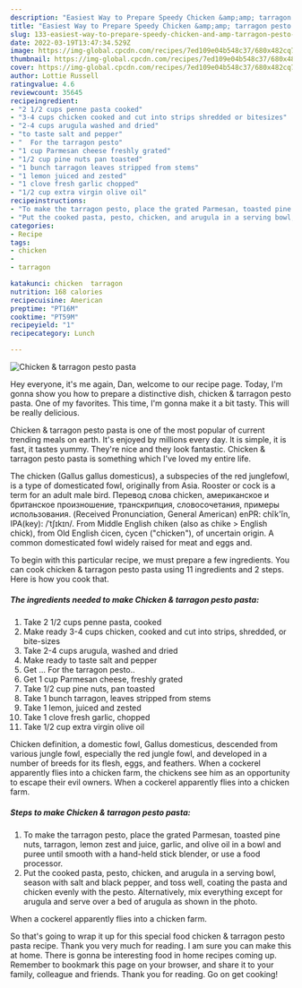 ```yaml
---
description: "Easiest Way to Prepare Speedy Chicken &amp;amp; tarragon pesto pasta"
title: "Easiest Way to Prepare Speedy Chicken &amp;amp; tarragon pesto pasta"
slug: 133-easiest-way-to-prepare-speedy-chicken-and-amp-tarragon-pesto-pasta
date: 2022-03-19T13:47:34.529Z
image: https://img-global.cpcdn.com/recipes/7ed109e04b548c37/680x482cq70/chicken-tarragon-pesto-pasta-recipe-main-photo.jpg
thumbnail: https://img-global.cpcdn.com/recipes/7ed109e04b548c37/680x482cq70/chicken-tarragon-pesto-pasta-recipe-main-photo.jpg
cover: https://img-global.cpcdn.com/recipes/7ed109e04b548c37/680x482cq70/chicken-tarragon-pesto-pasta-recipe-main-photo.jpg
author: Lottie Russell
ratingvalue: 4.6
reviewcount: 35645
recipeingredient:
- "2 1/2 cups penne pasta cooked"
- "3-4 cups chicken cooked and cut into strips shredded or bitesizes"
- "2-4 cups arugula washed and dried"
- "to taste salt and pepper"
- "  For the tarragon pesto"
- "1 cup Parmesan cheese freshly grated"
- "1/2 cup pine nuts pan toasted"
- "1 bunch tarragon leaves stripped from stems"
- "1 lemon juiced and zested"
- "1 clove fresh garlic chopped"
- "1/2 cup extra virgin olive oil"
recipeinstructions:
- "To make the tarragon pesto, place the grated Parmesan, toasted pine nuts, tarragon, lemon zest and juice, garlic, and olive oil in a bowl and puree until smooth with a hand-held stick blender, or use a food processor."
- "Put the cooked pasta, pesto, chicken, and arugula in a serving bowl, season with salt and black pepper, and toss well, coating the pasta and chicken evenly with the pesto. Alternatively, mix everything except for arugula and serve over a bed of arugula as shown in the photo."
categories:
- Recipe
tags:
- chicken
- 
- tarragon

katakunci: chicken  tarragon 
nutrition: 168 calories
recipecuisine: American
preptime: "PT16M"
cooktime: "PT59M"
recipeyield: "1"
recipecategory: Lunch

---
```



![Chicken &amp; tarragon pesto pasta](https://img-global.cpcdn.com/recipes/7ed109e04b548c37/680x482cq70/chicken-tarragon-pesto-pasta-recipe-main-photo.jpg)

Hey everyone, it's me again, Dan, welcome to our recipe page. Today, I'm gonna show you how to prepare a distinctive dish, chicken &amp; tarragon pesto pasta. One of my favorites. This time, I'm gonna make it a bit tasty. This will be really delicious.

Chicken &amp; tarragon pesto pasta is one of the most popular of current trending meals on earth. It's enjoyed by millions every day. It is simple, it is fast, it tastes yummy. They're nice and they look fantastic. Chicken &amp; tarragon pesto pasta is something which I've loved my entire life.

The chicken (Gallus gallus domesticus), a subspecies of the red junglefowl, is a type of domesticated fowl, originally from Asia. Rooster or cock is a term for an adult male bird. Перевод слова chicken, американское и британское произношение, транскрипция, словосочетания, примеры использования. (Received Pronunciation, General American) enPR: chĭk&#39;ĭn, IPA(key): /ˈtʃɪkɪn/. From Middle English chiken (also as chike &gt; English chick), from Old English ċicen, ċycen (&#34;chicken&#34;), of uncertain origin. A common domesticated fowl widely raised for meat and eggs and.


To begin with this particular recipe, we must prepare a few ingredients. You can cook chicken &amp; tarragon pesto pasta using 11 ingredients and 2 steps. Here is how you cook that.

<!--inarticleads1-->

##### The ingredients needed to make Chicken &amp; tarragon pesto pasta:

1. Take 2 1/2 cups penne pasta, cooked
1. Make ready 3-4 cups chicken, cooked and cut into strips, shredded, or bite-sizes
1. Take 2-4 cups arugula, washed and dried
1. Make ready to taste salt and pepper
1. Get  ... For the tarragon pesto..
1. Get 1 cup Parmesan cheese, freshly grated
1. Take 1/2 cup pine nuts, pan toasted
1. Take 1 bunch tarragon, leaves stripped from stems
1. Take 1 lemon, juiced and zested
1. Take 1 clove fresh garlic, chopped
1. Take 1/2 cup extra virgin olive oil


Chicken definition, a domestic fowl, Gallus domesticus, descended from various jungle fowl, especially the red jungle fowl, and developed in a number of breeds for its flesh, eggs, and feathers. When a cockerel apparently flies into a chicken farm, the chickens see him as an opportunity to escape their evil owners. When a cockerel apparently flies into a chicken farm. 

<!--inarticleads2-->

##### Steps to make Chicken &amp; tarragon pesto pasta:

1. To make the tarragon pesto, place the grated Parmesan, toasted pine nuts, tarragon, lemon zest and juice, garlic, and olive oil in a bowl and puree until smooth with a hand-held stick blender, or use a food processor.
1. Put the cooked pasta, pesto, chicken, and arugula in a serving bowl, season with salt and black pepper, and toss well, coating the pasta and chicken evenly with the pesto. Alternatively, mix everything except for arugula and serve over a bed of arugula as shown in the photo.


When a cockerel apparently flies into a chicken farm. 

So that's going to wrap it up for this special food chicken &amp; tarragon pesto pasta recipe. Thank you very much for reading. I am sure you can make this at home. There is gonna be interesting food in home recipes coming up. Remember to bookmark this page on your browser, and share it to your family, colleague and friends. Thank you for reading. Go on get cooking!
